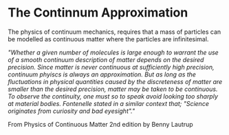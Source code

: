 # The Continnum Approximation
The physics of continuum mechanics, requires that a mass of particles can be 
modelled as continuous matter where the particles are infinitesimal. 

*"Whether a given number of molecules is large enough to warrant the use of 
a smooth continuum description of matter depends on the desired precision. 
Since matter is never continuous at sufficiently high precision, continuum 
phyiscs is always an approximation. But as long as the fluctuations in 
physical quantities caused by the discreteness of matter are smaller than 
the desired precision, matter may be taken to be continuous. To observe the 
continuity, one must so to speak avoid looking too sharply at material bodies. 
Fontenelle stated in a similar context that; 
"Science originates from curiosity and bad eyesight"."*

From Physics of Continuous Matter 2nd edition by Benny Lautrup

